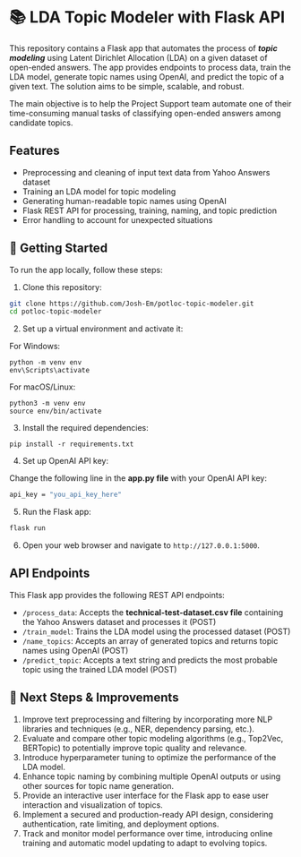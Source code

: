 # 📚 LDA Topic Modeler with Flask API

This repository contains a Flask app that automates the process of _**topic modeling**_ using Latent Dirichlet Allocation (LDA) on a given dataset of open-ended answers. The app provides endpoints to process data, train the LDA model, generate topic names using OpenAI, and predict the topic of a given text. The solution aims to be simple, scalable, and robust.

The main objective is to help the Project Support team automate one of their time-consuming manual tasks of classifying open-ended answers among candidate topics.

## Features

- Preprocessing and cleaning of input text data from Yahoo Answers dataset
- Training an LDA model for topic modeling
- Generating human-readable topic names using OpenAI
- Flask REST API for processing, training, naming, and topic prediction
- Error handling to account for unexpected situations

## 🚀 Getting Started

To run the app locally, follow these steps:

1. Clone this repository:

```bash
git clone https://github.com/Josh-Em/potloc-topic-modeler.git
cd potloc-topic-modeler
```

2. Set up a virtual environment and activate it:

For Windows:
```
python -m venv env
env\Scripts\activate
```

For macOS/Linux:
```
python3 -m venv env
source env/bin/activate
```

3. Install the required dependencies:

```
pip install -r requirements.txt
```

4. Set up OpenAI API key:

Change the following line in the **app.py file** with your OpenAI API key:

```bash
api_key = "you_api_key_here"
```

5. Run the Flask app:

```bash
flask run
```

6. Open your web browser and navigate to `http://127.0.0.1:5000`.
   
## API Endpoints

This Flask app provides the following REST API endpoints:

- `/process_data`: Accepts the **technical-test-dataset.csv file** containing the Yahoo Answers dataset and processes it (POST)
- `/train_model`: Trains the LDA model using the processed dataset (POST)
- `/name_topics`: Accepts an array of generated topics and returns topic names using OpenAI (POST)
- `/predict_topic`: Accepts a text string and predicts the most probable topic using the trained LDA model (POST)

## 🔨 Next Steps & Improvements

1. Improve text preprocessing and filtering by incorporating more NLP libraries and techniques (e.g., NER, dependency parsing, etc.).
2. Evaluate and compare other topic modeling algorithms (e.g., Top2Vec, BERTopic) to potentially improve topic quality and relevance.
3. Introduce hyperparameter tuning to optimize the performance of the LDA model.
4. Enhance topic naming by combining multiple OpenAI outputs or using other sources for topic name generation.
5. Provide an interactive user interface for the Flask app to ease user interaction and visualization of topics.
6. Implement a secured and production-ready API design, considering authentication, rate limiting, and deployment options.
7. Track and monitor model performance over time, introducing online training and automatic model updating to adapt to evolving topics.
